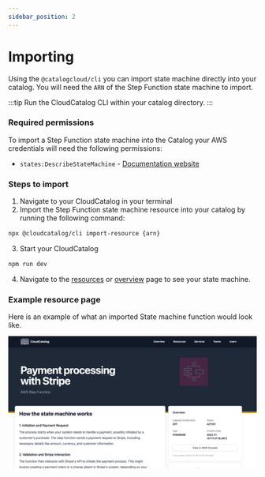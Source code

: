 ```yaml
---
sidebar_position: 2
---
```


# Importing

Using the `@catalogcloud/cli` you can import state machine directly into your catalog. You will need the `ARN` of the Step Function state machine to import.

:::tip
Run the CloudCatalog CLI within your catalog directory.
:::

### Required permissions

To import a Step Function state machine into the Catalog your AWS credentials will need the following permissions:

- `states:DescribeStateMachine` - [Documentation website](https://docs.aws.amazon.com/step-functions/latest/apireference/API_DescribeStateMachine.html)

### Steps to import

1. Navigate to your CloudCatalog in your terminal
2. Import the Step Function state machine resource into your catalog by running the following command:

```sh
npx @cloudcatalog/cli import-resource {arn}
```

3. Start your CloudCatalog

```sh
npm run dev
```

4. Navigate to the [resources](https://localhost:3000/resources) or [overview](https://localhost:3000/overview) page to see your state machine.

### Example resource page

Here is an example of what an imported State machine function would look like.

![State Machine Example](./img/stepfunctions-example.png)
